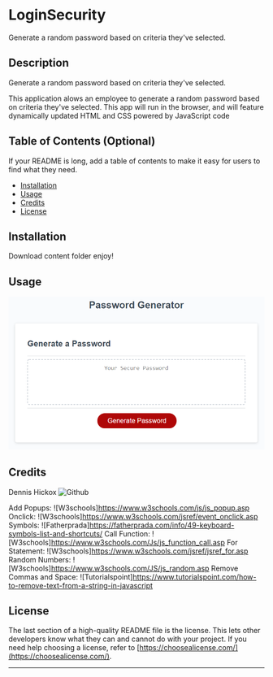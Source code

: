 # LoginSecurity
Generate a random password based on criteria they've selected.

## Description

Generate a random password based on criteria they've selected.

This application alows an employee  to generate a random password based on criteria they've selected. This app will run in the browser, and will feature dynamically updated HTML and CSS powered by JavaScript code

## Table of Contents (Optional)

If your README is long, add a table of contents to make it easy for users to find what they need.

- [Installation](#installation)
- [Usage](#usage)
- [Credits](#credits)
- [License](#license)

## Installation

Download content folder enjoy!

## Usage

![Screen Shot](assets/images/03-javascript-homework-demo.png)
    
## Credits
Dennis Hickox ![Github](https://github.com/frozzel)

Add Popups: ![W3schools]https://www.w3schools.com/js/js_popup.asp
Onclick: ![W3schools]https://www.w3schools.com/jsref/event_onclick.asp
Symbols: ![Fatherprada]https://fatherprada.com/info/49-keyboard-symbols-list-and-shortcuts/
Call Function:  ![W3schools]https://www.w3schools.com/Js/js_function_call.asp
For Statement: ![W3schools]https://www.w3schools.com/jsref/jsref_for.asp
Random Numbers: ![W3schools]https://www.w3schools.com/JS/js_random.asp
Remove Commas and Space: ![Tutorialspoint]https://www.tutorialspoint.com/how-to-remove-text-from-a-string-in-javascript



## License

The last section of a high-quality README file is the license. This lets other developers know what they can and cannot do with your project. If you need help choosing a license, refer to [https://choosealicense.com/](https://choosealicense.com/).

---
